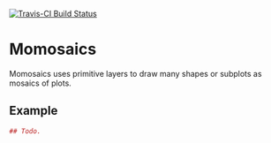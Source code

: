 [![Travis-CI Build Status](https://travis-ci.org/vbonhomme/Momosaics.svg?branch=master)](https://travis-ci.org/vbonhomme/Momosaics)

# Momosaics

Momosaics uses primitive layers to draw many shapes or subplots as mosaics of plots.

## Example

``` r
## Todo.
```
